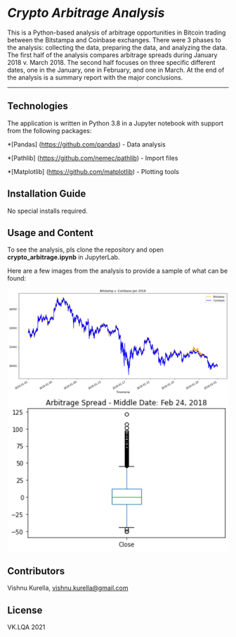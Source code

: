 # *Crypto Arbitrage Analysis*

This is a Python-based analysis of arbitrage opportunities in Bitcoin trading between the Bitstampa and Coinbase exchanges.  There were 3 phases to the analysis:  collecting the data, preparing the data, and analyzing the data.  The first half of the analysis compares arbitrage spreads during January 2018 v. March 2018.  The second half focuses on three specific different dates, one in the January, one in February, and one in March.  At the end of the analysis is a summary report with the major conclusions.

---

## Technologies

The application is written in Python 3.8 in a Jupyter notebook with support from the following packages:  

*[Pandas] (https://github.com/pandas) - Data analysis

*[Pathlib] (https://github.com/nemec/pathlib) - Import files

*[Matplotlib] (https://github.com/matplotlib) - Plotting tools

## Installation Guide

No special installs required.

## Usage and Content

To see the analysis, pls clone the repository and open **crypto_arbitrage.ipynb** in JupyterLab.

Here are a few images from the analysis to provide a sample of what can be found:

![Overlap Chart of Bitstamp v. Coinbase in Jan 2018](Images/Jan2018Overlap.PNG)
![Arbitrage Spread Box Plot from Feb 24, 2018](Images/24Feb2018Box.PNG)

## Contributors
Vishnu Kurella, vishnu.kurella@gmail.com

## License
VK.LQA 2021
